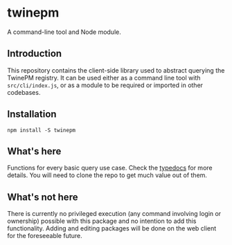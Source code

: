 # twinepm

A command-line tool and Node module.

## Introduction

This repository contains the client-side library used to abstract querying the TwinePM registry. It can be used either as a command line tool with `src/cli/index.js`, or as a module to be required or imported in other codebases.

## Installation

`npm install -S twinepm`

## What's here

Functions for every basic query use case. Check the [typedocs](docs/typescript/index.html) for more details. You will need to clone the repo to get much value out of them.

## What's not here

There is currently no privileged execution (any command involving login or ownership) possible with this package and no intention to add this functionality. Adding and editing packages will be done on the web client for the foreseeable future.
